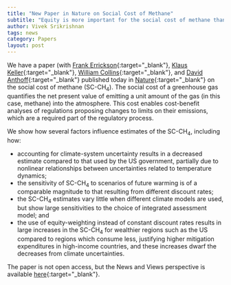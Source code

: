 ```yaml
---
title: "New Paper in Nature on Social Cost of Methane"
subtitle: "Equity is more important for the social cost of methane than climate uncertainty"
author: Vivek Srikrishnan
tags: news
category: Papers
layout: post
---
```


We have a paper (with [Frank Errickson](https://cpree.princeton.edu/people/frank-errickson){:target="_blank"}, [Klaus Keller](https://personal.ems.psu.edu/~kzk10/){:target="_blank"}, [William Collins](https://eesa.lbl.gov/profiles/william-collins/){:target="_blank"}, and [David Anthoff](https://www.david-anthoff.com/){:target="_blank"} published today in [Nature](https://dx.doi.org/10.1038/s41586-021-03386-6){:target="_blank"} on the social cost of methane (SC-CH<sub>4</sub>). The social cost of a greenhouse gas quantifies the net present value of emitting a unit amount of the gas (in this case, methane) into the atmosphere. This cost enables cost-benefit analyses of regulations proposing changes to limits on their emissions, which are a required part of the regulatory process.

We show how several factors influence estimates of the SC-CH<sub>4</sub>, including how:

* accounting for climate-system uncertainty results in a decreased estimate compared to that used by the US government, partially due to nonlinear relationships between uncertainties related to temperature dynamics;
* the sensitivity of SC-CH<sub>4</sub> to scenarios of future warming is of a comparable magnitude to that resulting from different discount rates;
* the SC-CH<sub>4</sub> estimates vary little when different climate models are used, but show large sensitivities to the choice of integrated assessment model; and
* the use of equity-weighting instead of constant discount rates results in large increases in the SC-CH<sub>4</sub> for wealthier regions such as the US compared to regions which consume less, justifying higher mitigation expenditures in high-income countries, and these increases dwarf the decreases from climate uncertainties.

The paper is not open access, but the News and Views perspective is available [here](https://www.nature.com/articles/d41586-021-00972-6){:target="_blank"}.

